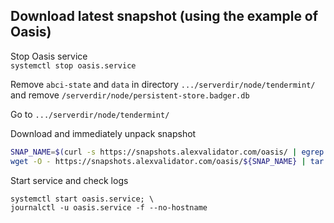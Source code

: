 ## Download latest snapshot (using the example of Oasis)  
Stop Oasis service  
`systemctl stop oasis.service`  

Remove `abci-state` and `data` in directory `.../serverdir/node/tendermint/` and remove `/serverdir/node/persistent-store.badger.db`  

Go to `.../serverdir/node/tendermint/`

Download and immediately unpack snapshot  
```bash
SNAP_NAME=$(curl -s https://snapshots.alexvalidator.com/oasis/ | egrep -o ">oasis.*tar" | tr -d ">"); \
wget -O - https://snapshots.alexvalidator.com/oasis/${SNAP_NAME} | tar xf -
```
Start service and check logs  
```
systemctl start oasis.service; \
journalctl -u oasis.service -f --no-hostname
```

